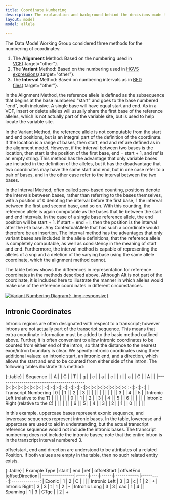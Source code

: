```yaml
---
title: Coordinate Numbering 
description: The explanation and background behind the decisions made to represent allele reference coordinates using a zero-based interval approach.
layout: model
model: allele
 
---
```


The Data Model Working Group considered three methods for the numbering of coordinates:

1. The **Alignment** Method: Based on the numbering used in [VCF](http://samtools.github.io/hts-specs/VCFv4.2.pdf){:target="other"}.
2. The **Variant** Method: Based on the numbering used in [HGVS expressions](http://www.hgvs.org/mutnomen/disc.html){:target="other"}.
3. The **Interval** Method: Based on numbering intervals as in [BED files](https://genome.ucsc.edu/FAQ/FAQformat.html#format1){:target="other"}.

In the Alignment Method, the reference allele is defined as the subsequence that begins at the base numbered "start" and goes to the base numbered "end", both inclusive. A single base will have equal start and end. As in a VCF, insert or delete alleles will usually share the first base of the reference alleles, which is not actually part of the variable site, but is used to help locate the variable site.

In the Variant Method, the reference allele is not computable from the start and end positions, but is an integral part of the definition of the coordinate. If the location is a range of bases, then start, end and ref are defined as in the alignment model. However, if the interval between two bases is the location, then start is the position of the first base, end = start + 1, and ref is an empty string. This method has the advantage that only variable bases are included in the definition of the alleles, but it has the disadvantage that two coordinates may have the same start and end, but in one case refer to a pair of bases, and in the other case refer to the interval between the two bases.

In the Interval Method, often called zero-based counting, positions denote the intervals between bases, rather than referring to the bases themselves, with a position of 0 denoting the interval before the first base, 1 the interval between the first and second base, and so on. With this counting, the reference allele is again computable as the bases that lie between the start and end intervals. In the case of a single base reference allele, the end position will be start + 1. If start = end = i, then the position is the interval after the i-th base. Any ContextualAllele that has such a coordinate would therefore be an insertion. The interval method has the advantages that only variant bases are included in the allele definitions, that the reference allele is completely computable, as well as consistency in the meaning of start and end. Furthermore, the interval method is capable of representing the alleles of a snp and a deletion of the varying base using the same allele coordinate, which the alignment method cannot.

The table below shows the differences in representation for reference coordinates in the methods described above. Although Alt is not part of the coordinate, it is included here to illustrate the manner in which alleles would make use of the reference coordinates in different circumstances.

[![Variant Numbering Diagram](http://dataexchange.clinicalgenome.org/clingen-static-resources/images/variant_numbering_examples.png){: .img-responsive}](http://dataexchange.clinicalgenome.org/clingen-static-resources/images/variant_numbering_examples.png)


Intronic Coordinates
--------------------

Intronic regions are often designated with respect to a transcript; however introns are not actually part of the transcript sequence. This means that extra coordinate information must be added to the basic method outlined above. Further, it is often convenient to allow intronic coordinates to be counted from either end of the intron, so that the distance to the nearest exon/intron boundary is clear. We specify intronic coordinates using three additional values: an intronic start, an intronic end, and a direction, which allows the start and end to be counted from either side of the intron. The following tables illustrate this method:

{:.table}
| Sequence                                 |   | A |   | C |   | T |   | g |   | c |   | a |   | c |   | t |   | a |   | C |   | A |   |
|------------------------------------------|:-:|:-:|:-:|:-:|:-:|:-:|:-:|:-:|:-:|:-:|:-:|:-:|:-:|:-:|:-:|:-:|:-:|:-:|:-:|:-:|:-:|:-:|:-:|
| Transcript Numbering                     | 0 |   | 1 |   | 2 |   | 3 |   |   |   |   |   |   |   |   |   |   |   | 3 |   | 4 |   | 5 |
| Intronic Left (relative to the T)        |   |   |   |   |   |   | 0 |   | 1 |   | 2 |   | 3 |   | 4 |   | 5 |   | 6 |   |   |   |   |
| Intronic Right (relative to the C)       |   |   |   |   |   |   | 6 |   | 5 |   | 4 |   | 3 |   | 2 |   | 1 |   | 0 |   |   |   |   |

In this example, uppercase bases represent exonic sequence, and lowercase sequences represent intronic bases. In the table, lowercase and uppercase are used to aid in understanding, but the actual transcript reference sequence would not include the intronic bases. The transcript numbering does not include the intronic bases; note that the entire intron is in the transcript interval numbered 3.

offsetstart, end and direction are understood to be attributes of a related Position. If both values are empty in the table, then no such related entity exists.

{:.table}
| Example Type   | start | end | ref   | offsetStart | offsetEnd |offsetDirection|
|----------------|:-----:|:---:|:-----:|:-----------:|:---------:|:--------------:
| Exonic         |  1    |  2  |  C    |             |           |
| Intronic Left  |  3    |  3  |  c    |      1      |     2     |       +
| Intronic Right |  3    |  3  |  t    |      1      |     2     |       -
| Intronic Long  |  3    |  3  |  cac  |      1      |     4     |
| Spanning       |  1    |  3  |  CTgc |             |     2     |       +


